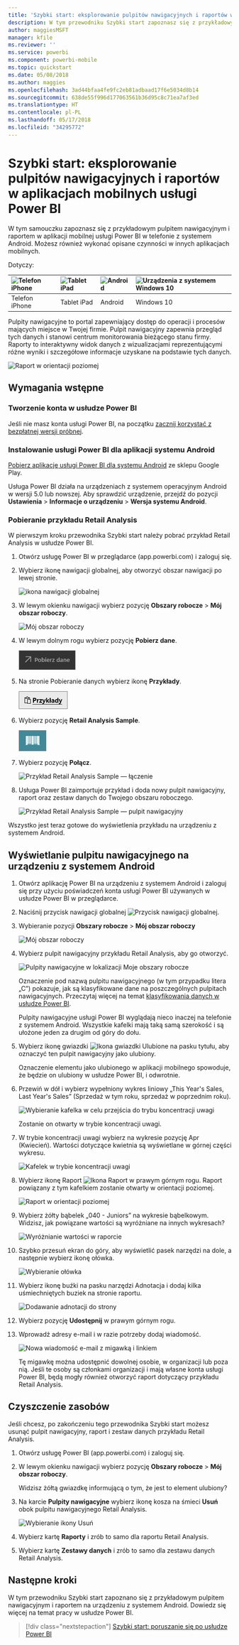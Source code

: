 ```yaml
---
title: 'Szybki start: eksplorowanie pulpitów nawigacyjnych i raportów w aplikacjach mobilnych usługi Power BI'
description: W tym przewodniku Szybki start zapoznasz się z przykładowym pulpitem nawigacyjnym i raportem w aplikacjach mobilnych usługi Power BI.
author: maggiesMSFT
manager: kfile
ms.reviewer: ''
ms.service: powerbi
ms.component: powerbi-mobile
ms.topic: quickstart
ms.date: 05/08/2018
ms.author: maggies
ms.openlocfilehash: 3ad44bfaa4fe9fc2eb81adbaad17f6e5034d8b14
ms.sourcegitcommit: 638de55f996d177063561b36d95c8c71ea7af3ed
ms.translationtype: HT
ms.contentlocale: pl-PL
ms.lasthandoff: 05/17/2018
ms.locfileid: "34295772"
---
```

# <a name="quickstart-explore-dashboards-and-reports-in-the-power-bi-mobile-apps"></a>Szybki start: eksplorowanie pulpitów nawigacyjnych i raportów w aplikacjach mobilnych usługi Power BI
W tym samouczku zapoznasz się z przykładowym pulpitem nawigacyjnym i raportem w aplikacji mobilnej usługi Power BI w telefonie z systemem Android. Możesz również wykonać opisane czynności w innych aplikacjach mobilnych. 

Dotyczy:

| ![Telefon iPhone](media/mobile-apps-quickstart-view-dashboard-report/iphone-logo-30-px.png) | ![Tablet iPad](media/mobile-apps-quickstart-view-dashboard-report/ipad-logo-30-px.png) | ![Android ](media/mobile-apps-quickstart-view-dashboard-report/android-logo-30-px.png) | ![Urządzenia z systemem Windows 10](media/mobile-apps-quickstart-view-dashboard-report/win-10-logo-30-px.png) |
|:--- |:--- |:--- |:--- |
| Telefon iPhone | Tablet iPad | Android | Windows 10 |

Pulpity nawigacyjne to portal zapewniający dostęp do operacji i procesów mających miejsce w Twojej firmie. Pulpit nawigacyjny zapewnia przegląd tych danych i stanowi centrum monitorowania bieżącego stanu firmy. Raporty to interaktywny widok danych z wizualizacjami reprezentującymi różne wyniki i szczegółowe informacje uzyskane na podstawie tych danych. 

![Raport w orientacji poziomej](media/mobile-apps-quickstart-view-dashboard-report/power-bi-android-quickstart-report.png)

## <a name="prerequisites"></a>Wymagania wstępne

### <a name="sign-up-for-power-bi"></a>Tworzenie konta w usłudze Power BI
Jeśli nie masz konta usługi Power BI, na początku [zacznij korzystać z bezpłatnej wersji próbnej](https://app.powerbi.com/signupredirect?pbi_source=web).

### <a name="install-the-power-bi-for-android-app"></a>Instalowanie usługi Power BI dla aplikacji systemu Android
[Pobierz aplikację usługi Power BI dla systemu Android](http://go.microsoft.com/fwlink/?LinkID=544867) ze sklepu Google Play.

Usługa Power BI działa na urządzeniach z systemem operacyjnym Android w wersji 5.0 lub nowszej. Aby sprawdzić urządzenie, przejdź do pozycji **Ustawienia** > **Informacje o urządzeniu** > **Wersja systemu Android**.

### <a name="download-the-retail-analysis-sample"></a>Pobieranie przykładu Retail Analysis
W pierwszym kroku przewodnika Szybki start należy pobrać przykład Retail Analysis w usłudze Power BI.

1. Otwórz usługę Power BI w przeglądarce (app.powerbi.com) i zaloguj się.

1. Wybierz ikonę nawigacji globalnej, aby otworzyć obszar nawigacji po lewej stronie.

    ![ikona nawigacji globalnej](media/mobile-apps-quickstart-view-dashboard-report/power-bi-android-quickstart-global-nav-icon.png)

2. W lewym okienku nawigacji wybierz pozycję **Obszary robocze** > **Mój obszar roboczy**.

    ![Mój obszar roboczy](media/mobile-apps-quickstart-view-dashboard-report/power-bi-android-quickstart-my-workspace.png)

3. W lewym dolnym rogu wybierz pozycję **Pobierz dane**.
   
    ![Pobierz dane](media/mobile-apps-quickstart-view-dashboard-report/power-bi-get-data.png)

3. Na stronie Pobieranie danych wybierz ikonę **Przykłady**.
   
   ![Ikona przykładów](media/mobile-apps-quickstart-view-dashboard-report/power-bi-samples-icon.png)

4. Wybierz pozycję **Retail Analysis Sample**.
 
    ![Przykład Analiza handlu detalicznego](media/mobile-apps-quickstart-view-dashboard-report/power-bi-rs.png)
 
8. Wybierz pozycję **Połącz**.  
  
   ![Przykład Retail Analysis Sample — łączenie](media/mobile-apps-quickstart-view-dashboard-report/retail16.png)
   
5. Usługa Power BI zaimportuje przykład i doda nowy pulpit nawigacyjny, raport oraz zestaw danych do Twojego obszaru roboczego.
   
   ![Przykład Retail Analysis Sample — pulpit nawigacyjny](media/mobile-apps-quickstart-view-dashboard-report/power-bi-service-opportunity-sample.png)

Wszystko jest teraz gotowe do wyświetlenia przykładu na urządzeniu z systemem Android.

## <a name="view-a-dashboard-on-your-android-device"></a>Wyświetlanie pulpitu nawigacyjnego na urządzeniu z systemem Android
1. Otwórz aplikację Power BI na urządzeniu z systemem Android i zaloguj się przy użyciu poświadczeń konta usługi Power BI używanych w usłudze Power BI w przeglądarce.

1.  Naciśnij przycisk nawigacji globalnej ![Przycisk nawigacji globalnej](media/mobile-ipad-app-get-started/power-bi-iphone-global-nav-button.png).

2.  Wybieranie pozycji **Obszary robocze** > **Mój obszar roboczy**

    ![Mój obszar roboczy](media/mobile-apps-quickstart-view-dashboard-report/power-bi-android-quickstart-workspaces.png)

3. Wybierz pulpit nawigacyjny przykładu Retail Analysis, aby go otworzyć.
 
    ![Pulpity nawigacyjne w lokalizacji Moje obszary robocze](media/mobile-apps-quickstart-view-dashboard-report/power-bi-android-quickstart-open-retail.png)
   
    Oznaczenie pod nazwą pulpitu nawigacyjnego (w tym przypadku litera „C”) pokazuje, jak są klasyfikowane dane na poszczególnych pulpitach nawigacyjnych. Przeczytaj więcej na temat [klasyfikowania danych w usłudze Power BI](service-data-classification.md).

    Pulpity nawigacyjne usługi Power BI wyglądają nieco inaczej na telefonie z systemem Android. Wszystkie kafelki mają taką samą szerokość i są ułożone jeden za drugim od góry do dołu.

4. Wybierz ikonę gwiazdki ![Ikona gwiazdki Ulubione](media/mobile-apps-quickstart-view-dashboard-report/power-bi-android-quickstart-favorite-icon.png) na pasku tytułu, aby oznaczyć ten pulpit nawigacyjny jako ulubiony.

    Oznaczenie elementu jako ulubionego w aplikacji mobilnego spowoduje, że będzie on ulubiony w usłudze Power BI, i odwrotnie.

4. Przewiń w dół i wybierz wypełniony wykres liniowy „This Year's Sales, Last Year's Sales” (Sprzedaż w tym roku, sprzedaż w poprzednim roku).

    ![Wybieranie kafelka w celu przejścia do trybu koncentracji uwagi](media/mobile-apps-quickstart-view-dashboard-report/power-bi-android-quickstart-tap-tile-fave.png)

    Zostanie on otwarty w trybie koncentracji uwagi.

7. W trybie koncentracji uwagi wybierz na wykresie pozycję Apr (Kwiecień). Wartości dotyczące kwietnia są wyświetlane w górnej części wykresu.

    ![Kafelek w trybie koncentracji uwagi](media/mobile-apps-quickstart-view-dashboard-report/power-bi-android-quickstart-tile-focus.png)

8. Wybierz ikonę Raport ![Ikona Raport](media/mobile-apps-quickstart-view-dashboard-report/power-bi-android-quickstart-report-icon.png) w prawym górnym rogu. Raport powiązany z tym kafelkiem zostanie otwarty w orientacji poziomej.

    ![Raport w orientacji poziomej](media/mobile-apps-quickstart-view-dashboard-report/power-bi-android-quickstart-report.png)

9. Wybierz żółty bąbelek „040 - Juniors” na wykresie bąbelkowym. Widzisz, jak powiązane wartości są wyróżniane na innych wykresach? 

    ![Wyróżnianie wartości w raporcie](media/mobile-apps-quickstart-view-dashboard-report/power-bi-android-quickstart-cross-highlight.png)

10. Szybko przesuń ekran do góry, aby wyświetlić pasek narzędzi na dole, a następnie wybierz ikonę ołówka.

    ![Wybieranie ołówka](media/mobile-apps-quickstart-view-dashboard-report/power-bi-android-quickstart-tap-pencil.png)

11. Wybierz ikonę buźki na pasku narzędzi Adnotacja i dodaj kilka uśmiechniętych buziek na stronie raportu.
 
    ![Dodawanie adnotacji do strony](media/mobile-apps-quickstart-view-dashboard-report/power-bi-android-quickstart-annotate.png)

12. Wybierz pozycję **Udostępnij** w prawym górnym rogu.

1. Wprowadź adresy e-mail i w razie potrzeby dodaj wiadomość.  

    ![Nowa wiadomość e-mail z migawką i linkiem](media/mobile-apps-quickstart-view-dashboard-report/power-bi-android-quickstart-send-snapshot.png)

    Tę migawkę można udostępnić dowolnej osobie, w organizacji lub poza nią. Jeśli te osoby są członkami organizacji i mają własne konta usługi Power BI, będą mogły również otworzyć raport dotyczący przykładu Retail Analysis.

## <a name="clean-up-resources"></a>Czyszczenie zasobów

Jeśli chcesz, po zakończeniu tego przewodnika Szybki start możesz usunąć pulpit nawigacyjny, raport i zestaw danych przykładu Retail Analysis.

1. Otwórz usługę Power BI (app.powerbi.com) i zaloguj się.

2. W lewym okienku nawigacji wybierz pozycję **Obszary robocze** > **Mój obszar roboczy**.

    Widzisz żółtą gwiazdkę informującą o tym, że jest to element ulubiony?

3. Na karcie **Pulpity nawigacyjne** wybierz ikonę kosza na śmieci **Usuń** obok pulpitu nawigacyjnego Retail Analysis.

    ![Wybieranie ikony Usuń](media/mobile-apps-quickstart-view-dashboard-report/power-bi-android-quickstart-delete-retail.png)

4. Wybierz kartę **Raporty** i zrób to samo dla raportu Retail Analysis.

5. Wybierz kartę **Zestawy danych** i zrób to samo dla zestawu danych Retail Analysis.


## <a name="next-steps"></a>Następne kroki

W tym przewodniku Szybki start zapoznano się z przykładowym pulpitem nawigacyjnym i raportem na urządzeniu z systemem Android. Dowiedz się więcej na temat pracy w usłudze Power BI. 

> [!div class="nextstepaction"]
> [Szybki start: poruszanie się po usłudze Power BI](service-the-new-power-bi-experience.md)

